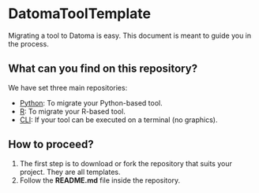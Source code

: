 # DatomaToolTemplate
Migrating a tool to Datoma is easy. This document is meant to guide you in the process.

## What can you find on this repository?
We have set three main repositories:
- [Python](https://github.com/DatomaReleases/DatomaToolTemplate-Python): To migrate your Python-based tool.
- [R](https://github.com/DatomaReleases/DatomaToolTemplate-R): To migrate your R-based tool.
- [CLI](https://github.com/DatomaReleases/DatomaToolTemplate-CLI): If your tool can be executed on a terminal (no graphics).

## How to proceed?
1. The first step is to download or fork the repository that suits your project. They are all templates.
2. Follow the **README.md** file inside the repository.
